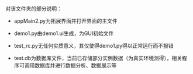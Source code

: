 对该文件夹的部分说明：

* appMain2.py为拓展界面并打开界面的主文件

* demo1.py由demo1.ui生成，为GUI初始文件

* test_rc.py无任何实质意义，其仅使得demo1.py得以正常运行而不报错
* test.db为数据库文件，当前已存储部分实例数据（为真实环境测得），相关程序可调用数据库并进行数据分析、数据展示等